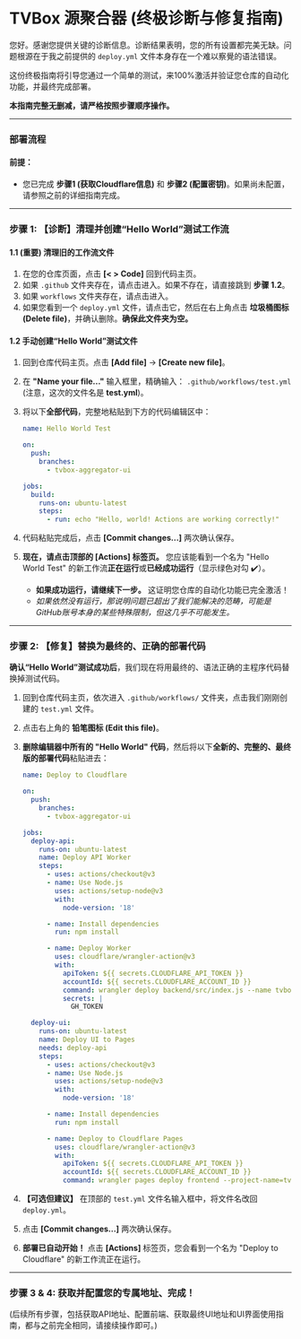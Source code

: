 # TVBox 源聚合器 (终极诊断与修复指南)

您好。感谢您提供关键的诊断信息。诊断结果表明，您的所有设置都完美无缺。问题根源在于我之前提供的 `deploy.yml` 文件本身存在一个难以察覺的语法错误。

这份终极指南将引导您通过一个简单的测试，来100%激活并验证您仓库的自动化功能，并最终完成部署。

**本指南完整无删减，请严格按照步骤顺序操作。**

---

### **部署流程**

#### **前提：**
- 您已完成 **步骤1 (获取Cloudflare信息)** 和 **步骤2 (配置密钥)**。如果尚未配置，请参照之前的详细指南完成。

---

### **步骤 1: 【诊断】清理并创建“Hello World”测试工作流**

#### **1.1 (重要) 清理旧的工作流文件**
1.  在您的仓库页面，点击 **[< > Code]** 回到代码主页。
2.  如果 `.github` 文件夹存在，请点击进入。如果不存在，请直接跳到 **步骤 1.2**。
3.  如果 `workflows` 文件夹存在，请点击进入。
4.  如果您看到一个 `deploy.yml` 文件，请点击它，然后在右上角点击 **垃圾桶图标 (Delete file)**，并确认删除。**确保此文件夹为空。**

#### **1.2 手动创建“Hello World”测试文件**
1.  回到仓库代码主页。点击 **[Add file]** -> **[Create new file]**。
2.  在 **"Name your file..."** 输入框里，精确输入： `.github/workflows/test.yml` (注意，这次的文件名是 **test.yml**)。
3.  将以下**全部代码**，完整地粘贴到下方的代码编辑区中：

    ```yaml
    name: Hello World Test

    on:
      push:
        branches:
          - tvbox-aggregator-ui

    jobs:
      build:
        runs-on: ubuntu-latest
        steps:
          - run: echo "Hello, world! Actions are working correctly!"
    ```

4.  代码粘贴完成后，点击 **[Commit changes...]** 两次确认保存。
5.  **现在，请点击顶部的 [Actions] 标签页。** 您应该能看到一个名为 "Hello World Test" 的新工作流**正在运行**或**已经成功运行**（显示绿色对勾 ✔️）。
    *   **如果成功运行，请继续下一步。** 这证明您仓库的自动化功能已完全激活！
    *   *如果依然没有运行，那说明问题已超出了我们能解决的范畴，可能是GitHub账号本身的某些特殊限制，但这几乎不可能发生。*

---

### **步骤 2: 【修复】替换为最终的、正确的部署代码**

**确认“Hello World”测试成功后**，我们现在将用最终的、语法正确的主程序代码替换掉测试代码。

1.  回到仓库代码主页，依次进入 `.github/workflows/` 文件夹，点击我们刚刚创建的 `test.yml` 文件。
2.  点击右上角的 **铅笔图标 (Edit this file)**。
3.  **删除编辑器中所有的 "Hello World" 代码**，然后将以下**全新的、完整的、最终版的部署代码**粘贴进去：

    ```yaml
    name: Deploy to Cloudflare

    on:
      push:
        branches:
          - tvbox-aggregator-ui

    jobs:
      deploy-api:
        runs-on: ubuntu-latest
        name: Deploy API Worker
        steps:
          - uses: actions/checkout@v3
          - name: Use Node.js
            uses: actions/setup-node@v3
            with:
              node-version: '18'

          - name: Install dependencies
            run: npm install

          - name: Deploy Worker
            uses: cloudflare/wrangler-action@v3
            with:
              apiToken: ${{ secrets.CLOUDFLARE_API_TOKEN }}
              accountId: ${{ secrets.CLOUDFLARE_ACCOUNT_ID }}
              command: wrangler deploy backend/src/index.js --name tvbox-source-aggregator
              secrets: |
                GH_TOKEN

      deploy-ui:
        runs-on: ubuntu-latest
        name: Deploy UI to Pages
        needs: deploy-api
        steps:
          - uses: actions/checkout@v3
          - name: Use Node.js
            uses: actions/setup-node@v3
            with:
              node-version: '18'

          - name: Install dependencies
            run: npm install

          - name: Deploy to Cloudflare Pages
            uses: cloudflare/wrangler-action@v3
            with:
              apiToken: ${{ secrets.CLOUDFLARE_API_TOKEN }}
              accountId: ${{ secrets.CLOUDFLARE_ACCOUNT_ID }}
              command: wrangler pages deploy frontend --project-name=tvbox-ui --commit-dirty=true
    ```
4.  **【可选但建议】** 在顶部的 `test.yml` 文件名输入框中，将文件名改回 `deploy.yml`。
5.  点击 **[Commit changes...]** 两次确认保存。
6.  **部署已自动开始！** 点击 **[Actions]** 标签页，您会看到一个名为 "Deploy to Cloudflare" 的新工作流正在运行。

---

### **步骤 3 & 4: 获取并配置您的专属地址、完成！**

(后续所有步骤，包括获取API地址、配置前端、获取最终UI地址和UI界面使用指南，都与之前完全相同，请接续操作即可。)
